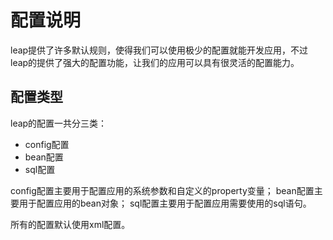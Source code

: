# 配置说明

leap提供了许多默认规则，使得我们可以使用极少的配置就能开发应用，不过leap的提供了强大的配置功能，让我们的应用可以具有很灵活的配置能力。

## 配置类型

leap的配置一共分三类：

* config配置
* bean配置
* sql配置

config配置主要用于配置应用的系统参数和自定义的property变量；
bean配置主要用于配置应用的bean对象；
sql配置主要用于配置应用需要使用的sql语句。

所有的配置默认使用xml配置。